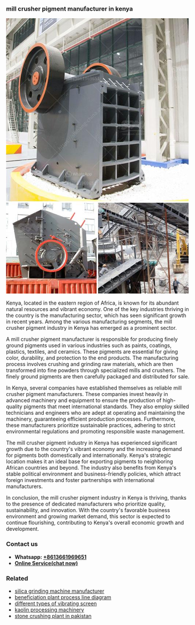 <h3>mill crusher pigment manufacturer in kenya</h3><img src='1706753873.jpg' alt=''><p>Kenya, located in the eastern region of Africa, is known for its abundant natural resources and vibrant economy. One of the key industries thriving in the country is the manufacturing sector, which has seen significant growth in recent years. Among the various manufacturing segments, the mill crusher pigment industry in Kenya has emerged as a prominent sector.</p><p>A mill crusher pigment manufacturer is responsible for producing finely ground pigments used in various industries such as paints, coatings, plastics, textiles, and ceramics. These pigments are essential for giving color, durability, and protection to the end products. The manufacturing process involves crushing and grinding raw materials, which are then transformed into fine powders through specialized mills and crushers. The finely ground pigments are then carefully packaged and distributed for sale.</p><p>In Kenya, several companies have established themselves as reliable mill crusher pigment manufacturers. These companies invest heavily in advanced machinery and equipment to ensure the production of high-quality pigments that meet international standards. They also employ skilled technicians and engineers who are adept at operating and maintaining the machinery, guaranteeing efficient production processes. Furthermore, these manufacturers prioritize sustainable practices, adhering to strict environmental regulations and promoting responsible waste management.</p><p>The mill crusher pigment industry in Kenya has experienced significant growth due to the country's vibrant economy and the increasing demand for pigments both domestically and internationally. Kenya's strategic location makes it an ideal base for exporting pigments to neighboring African countries and beyond. The industry also benefits from Kenya's stable political environment and business-friendly policies, which attract foreign investments and foster partnerships with international manufacturers.</p><p>In conclusion, the mill crusher pigment industry in Kenya is thriving, thanks to the presence of dedicated manufacturers who prioritize quality, sustainability, and innovation. With the country's favorable business environment and growing market demand, this sector is expected to continue flourishing, contributing to Kenya's overall economic growth and development.</p><h3>Contact us</h3><ul><li><strong>Whatsapp:&nbsp;<a href="https://wa.me/8613661969651">+8613661969651</a></strong></li><li><a href="https://swt.shibang-china.com/?git&amp;zhl&amp;mill crusher pigment manufacturer in kenya"><strong>Online Service(chat now)</strong></a></li></ul><h3>Related</h3><ul><li><a href='silica grinding machine manufacturer.md'>silica grinding machine manufacturer</a></li><li><a href='beneficiation plant process line diagram.md'>beneficiation plant process line diagram</a></li><li><a href='different types of vibrating screen.md'>different types of vibrating screen</a></li><li><a href='kaolin processing machinery.md'>kaolin processing machinery</a></li><li><a href='stone crushing plant in pakistan.md'>stone crushing plant in pakistan</a></li></ul>